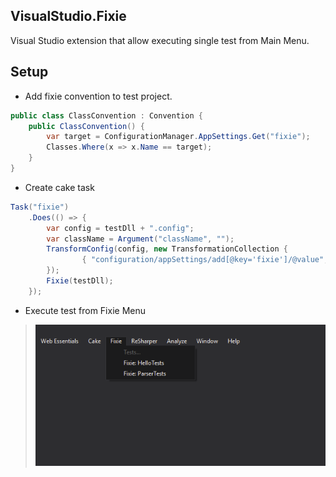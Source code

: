 ## VisualStudio.Fixie

Visual Studio extension that allow executing single test from Main Menu.

## Setup

- Add fixie convention to test project.

```csharp
public class ClassConvention : Convention {
    public ClassConvention() {
        var target = ConfigurationManager.AppSettings.Get("fixie");
        Classes.Where(x => x.Name == target);
    }
}
```

- Create cake task

```csharp
Task("fixie")
    .Does(() => {
        var config = testDll + ".config";
        var className = Argument("className", "");
        TransformConfig(config, new TransformationCollection {
                { "configuration/appSettings/add[@key='fixie']/@value", className }
        });
        Fixie(testDll);
    });
```

- Execute test from Fixie Menu

> ![](VisualStudio.Fixie/Core/Resources/Screen.png)